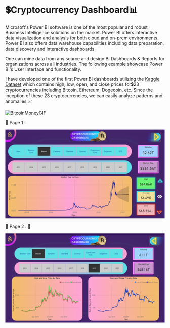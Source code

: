 # 💲Cryptocurrency Dashboard📊

  Microsoft's Power BI software is one of the most popular and robust Business Intelligence solutions on the market. Power BI offers interactive data visualization and analysis for both cloud and on-prem environments. Power BI also offers data warehouse capabilities including data preparation, data discovery and interactive dashboards.
  
  One can mine data from any source and design BI Dashboards & Reports for organizations across all industries. The following example showcase Power BI's User Interface and functionality.
  
  I have developed one of the first Power BI dashboards utilizing the [Kaggle Dataset](https://www.kaggle.com/datasets/sudalairajkumar/cryptocurrencypricehistory) which contains high, low, open, and close prices for💲23 cryptocurrencies including Bitcoin, Ethereum, Dogecoin, etc. Since the inception of these 23 cryptocurrencies, we can easily analyze patterns and anomalies.📈
  
  ![BitcoinMoneyGIF](https://user-images.githubusercontent.com/89768465/192094311-f8aaa3f2-d39d-42ac-b0be-661b30727100.gif)

  📍 Page 1 : 

  ![Dashboard-Screenshot](Assets/Cryptocurrency_Dashboard_Page-1.png) 
  
  📍 Page 2 : 🔗
  
  ![Dashboard-Screenshot](Assets/Cryptocurrency_Dashboard_Page-2.png)
